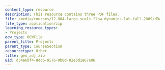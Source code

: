 ```yaml
---
content_type: resource
description: This resource contains three PDF files.
file: /media/courses/12-804-large-scale-flow-dynamics-lab-fall-2009/d34a6bf48dc695760b0d02e3d1a67a06_geo_adj.zip
file_type: application/zip
learning_resource_types:
- Projects
ocw_type: OCWFile
parent_title: Projects
parent_type: CourseSection
resourcetype: Other
title: geo_adj.zip
uid: d34a6bf4-8dc6-9576-0b0d-02e3d1a67a06
---
```

